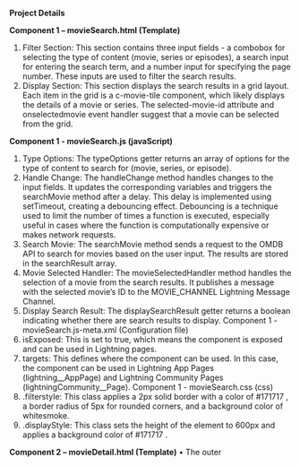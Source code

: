 **Project Details**

**Component 1 – movieSearch.html (Template)**
1.	Filter Section: This section contains three input fields - a combobox for selecting the type of content (movie, series or episodes), a search input for entering the search term, and a number input for specifying the page number. These inputs are used to filter the search results.
2.	Display Section: This section displays the search results in a grid layout. Each item in the grid is a c-movie-tile component, which likely displays the details of a movie or series. The selected-movie-id attribute and onselectedmovie event handler suggest that a movie can be selected from the grid.

**Component 1 - movieSearch.js (javaScript)**
1.	Type Options: The typeOptions getter returns an array of options for the type of content to search for (movie, series, or episode).
2.	Handle Change: The handleChange method handles changes to the input fields. It updates the corresponding variables and triggers the searchMovie method after a delay. This delay is implemented using setTimeout, creating a debouncing effect. Debouncing is a technique used to limit the number of times a function is executed, especially useful in cases where the function is computationally expensive or makes network requests.
3.	Search Movie: The searchMovie method sends a request to the OMDB API to search for movies based on the user input. The results are stored in the searchResult array.
4.	Movie Selected Handler: The movieSelectedHandler method handles the selection of a movie from the search results. It publishes a message with the selected movie’s ID to the MOVIE_CHANNEL Lightning Message Channel.
5.	Display Search Result: The displaySearchResult getter returns a boolean indicating whether there are search results to display.
Component 1 - movieSearch.js-meta.xml (Configuration file)
1.	isExposed: This is set to true, which means the component is exposed and can be used in Lightning pages.
2.	targets: This defines where the component can be used. In this case, the component can be used in Lightning App Pages (lightning__AppPage) and Lightning Community Pages (lightningCommunity__Page).
Component 1 - movieSearch.css (css)
1.	.filterstyle: This class applies a 2px solid border with a color of #171717 , a border radius of 5px for rounded corners, and a background color of whitesmoke.
2.	.displayStyle: This class sets the height of the element to 600px and applies a background color of #171717 .


**Component 2 – movieDetail.html (Template)**
•	The outer <template> tags are standard HTML tags used in LWC to define a block of HTML.
•	The <template lwc:if={loadComponent}> is a conditional rendering directive in LWC. It will render the inner HTML only if the loadComponent property is truthy.
•	Inside this, there is a <div> with class container which contains a grid layout (slds-grid) with gutters (slds-gutters). This grid has two columns (slds-col).
•	The first column contains an image (<img>) tag that displays a movie poster. The source of the image (src) is bound to movieDetails.Poster.
•	The second column contains movie details like title, year, rating, release date, genre, writer, actors, plot, language, and awards. Each detail is displayed in a separate paragraph (<p>), and the values are bound to respective properties of movieDetails.
•	There’s also a custom lightning icon (<lightning-icon>) next to the awards detail.
This template essentially displays detailed information about a movie, given that the information is stored in the movieDetails object and loadComponent is true. The layout is styled using Salesforce Lightning Design System (SLDS) classes.

**Component 2 - movieDetail.js (javaScript)**
•	The MovieDetail class extends LightningElement, which is the base class for LWCs.
•	It imports several modules from the lightning/messageService for subscribing to a message channel.
•	The MOVIE_CHANNEL is imported, which is a reference to a specific message channel.
•	The movieDetails object will hold the details of the movie, and loadComponent is a flag to control the rendering of the component.
•	The @wire decorator is used with MessageContext, which provides the context of the Lightning message service.
•	In the connectedCallback() lifecycle hook, it subscribes to the message channel.
•	In the disconnectedCallback() lifecycle hook, it unsubscribes from the message channel.
•	The subscribeToMessageChannel() method subscribes to the MOVIE_CHANNEL message channel if not already subscribed. It also defines a message handler.
•	The handleMessage() method is the handler for the received message. It extracts the movieId from the message and fetches the movie details.
•	The unsubscribeToMessageChannel() method unsubscribes from the message channel.
•	The fetchMovieDetail() method fetches movie details from the OMDB API using the provided movieId. It sets loadComponent to true and updates movieDetails with the fetched data.


**Component 3 - movieTile.html (Template)**
•	The outer <template> tags are standard HTML tags used in LWC to define a block of HTML.
•	Inside, there is a <div> with a class that is dynamically bound to the tileSelected property. This div also has a click event handler clickHandler.
•	Within this div, there is another div with the class innerTile which contains an image and a div for movie title.
•	The <img> tag displays a movie poster. The source of the image (src) is bound to movie.Poster.
This Template essentially creates a clickable movie tile with a poster and title. The tileSelected property and clickHandler method would be defined in the component’s JavaScript file.

**Component 3 - movieTile.js (javaScript)**
•	It has two public properties (@api), movie and selectedMovieId, set by the parent component.
•	The clickHandler(event) method handles click events on the movie tile. It logs the imdbID of the movie and dispatches a custom event named selectedmovie with the imdbID as the event detail. This allows the parent component to react to the selection of a movie tile.
•	The tileSelected getter returns a CSS class string based on whether the imdbID of the movie matches selectedMovieId. This can be used to apply different styles to the selected movie tiles.








